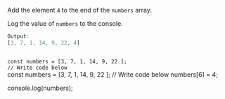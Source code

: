 Add the element `4` to
the end of the `numbers` array.

Log the value of `numbers`
to the console.

```js
Output:
[3, 7, 1, 14, 9, 22, 4]
```
<codeblock language="javascript" type="exercise" testMode="fixedInput">
<code>
const numbers = [3, 7, 1, 14, 9, 22 ];
// Write code below
</code>

<solution>
const numbers = [3, 7, 1, 14, 9, 22 ];
// Write code below
numbers[6] = 4;

console.log(numbers);
</solution>
</codeblock>

